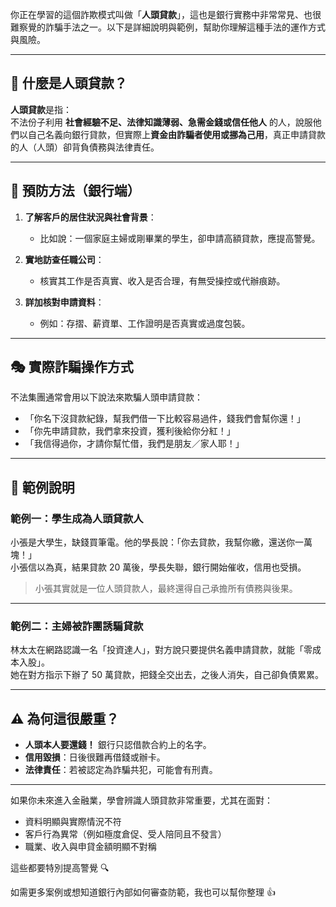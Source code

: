 你正在學習的這個詐欺模式叫做「**人頭貸款**」，這也是銀行實務中非常常見、也很難察覺的詐騙手法之一。以下是詳細說明與範例，幫助你理解這種手法的運作方式與風險。

---

## 📘 什麼是人頭貸款？

**人頭貸款**是指：  
不法份子利用 **社會經驗不足、法律知識薄弱、急需金錢或信任他人** 的人，說服他們以自己名義向銀行貸款，但實際上**資金由詐騙者使用或挪為己用**，真正申請貸款的人（人頭）卻背負債務與法律責任。

---

## 📌 預防方法（銀行端）

1. **了解客戶的居住狀況與社會背景**：
   - 比如說：一個家庭主婦或剛畢業的學生，卻申請高額貸款，應提高警覺。

2. **實地訪查任職公司**：
   - 核實其工作是否真實、收入是否合理，有無受操控或代辦痕跡。

3. **詳加核對申請資料**：
   - 例如：存摺、薪資單、工作證明是否真實或過度包裝。

---

## 🎭 實際詐騙操作方式

不法集團通常會用以下說法來欺騙人頭申請貸款：

- 「你名下沒貸款紀錄，幫我們借一下比較容易過件，錢我們會幫你還！」
- 「你先申請貸款，我們拿來投資，獲利後給你分紅！」
- 「我信得過你，才請你幫忙借，我們是朋友／家人耶！」

---

## 📄 範例說明

### 範例一：學生成為人頭貸款人

小張是大學生，缺錢買筆電。他的學長說：「你去貸款，我幫你繳，還送你一萬塊！」  
小張信以為真，結果貸款 20 萬後，學長失聯，銀行開始催收，信用也受損。

> 小張其實就是一位人頭貸款人，最終還得自己承擔所有債務與後果。

---

### 範例二：主婦被詐團誘騙貸款

林太太在網路認識一名「投資達人」，對方說只要提供名義申請貸款，就能「零成本入股」。  
她在對方指示下辦了 50 萬貸款，把錢全交出去，之後人消失，自己卻負債累累。

---

## ⚠️ 為何這很嚴重？

- **人頭本人要還錢！** 銀行只認借款合約上的名字。
- **信用毀損**：日後很難再借錢或辦卡。
- **法律責任**：若被認定為詐騙共犯，可能會有刑責。

---

如果你未來進入金融業，學會辨識人頭貸款非常重要，尤其在面對：

- 資料明顯與實際情況不符
- 客戶行為異常（例如極度倉促、受人陪同且不發言）
- 職業、收入與申貸金額明顯不對稱

這些都要特別提高警覺 🔍

如需更多案例或想知道銀行內部如何審查防範，我也可以幫你整理 👍
